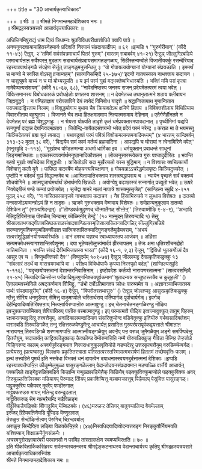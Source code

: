 +++
title = "30 आचार्यकृत्याधिकारः"

+++
॥ श्रीः ॥ ॥ श्रीमते निगमान्तमहादेशिकाय नमः ॥  
॥ श्रीमद्रहस्यत्रयसारे आचार्यकृत्याधिकारः ॥  
  
अधिजिगमिषुराद्यं धाम दिव्यं त्रिधाम्नः श्रुतविविधपरीक्षाशोधिते क्वापि पात्रे ।   
अनघगुणदशायामाहितस्नेहमार्यः प्रदिशति निरपायं संप्रदायप्रदीपम् ॥ ६९ ॥इप्पडि १ ‘‘गुरुर्गरीयान्’’ (कीदै ११-४३) ऎऩ्ऱुम्, २‘‘तमिमं सर्वसंपन्नमाचार्यं पितरं गुरुम्’’ (भारतम् सबाबर्वम् ४१-२१) ऎऩ्ऱुञ् जॊल्लुगिऱबडिये परमाचार्यऩाऩ सर्वेश्वरऩ् मुदलाग सदाचार्यसंप्रदायसमागतङ्गळाय्, सिंहीस्तन्यम्बोले विजातीयर्क्कु रसन्दॆरियाद रहस्यत्रयार्थङ्गळै संग्रहेण सेर्त्तुत् ताङ्गळुमनुसन्धित्तु ३ ‘‘यो गोपायत्ययोग्यानां योग्यानां संप्रयच्छति । इममर्थं स मान्यो मे स्वस्ति वोऽस्तु व्रजाम्यहम्’’ (सात्यगिसम्हिदै २५-३७५)‘‘इदन्ते नातपस्काय नाभक्ताय कदाचन । न चाशुश्रूषवे वाच्यं न च मां योभ्यसूयति ॥ य इमं परमं गुह्यं मद्भक्तेष्वभिधास्यति । भक्तिं मयि परां कृत्वा मामेवैष्यत्यसंशयम्’’ (कीदै १८-६७, ६८), ‘‘नावेदनिष्ठस्य जनस्य राजन् प्रदेयमेतत्परमं त्वया भवेत् । विवित्समानस्य विबोधकारकं प्रबोधहेतोः प्रणतस्य शासनम् ॥ न देयमेतच्च तथानृतात्मने शठाय क्लीबायन जिह्मबुद्धये । न पण्डितज्ञाय परोपतापिने देयं त्वयेदं विनिबोध यादृशे ॥ श्रद्धान्वितायाथ गुणान्विताय परापवादाद्विरताय नित्यम् ॥ विशुद्धयोगाय बुधाय चैव क्रियावतेऽथ क्षमिणे हिताय ॥ विविक्तशीलाय विधिप्रियाय विवादभीताय बहुश्रुताय । विजानते चैव तथा हितक्षमादमाय नित्यात्मसमाय देहिनाम् ॥ एतैर्गणैर्हीनतमे न देयमेतत् परं ब्रह्म विशुद्धमाहुः । न श्रेयसा योक्ष्यति तादृशे कृतं धर्मप्रवक्तारमपात्रदानात् ॥ पृथ्वीमिमां यद्यपि रत्नपूर्णां दद्यान्न देयन्त्विदमव्रताय । जितेन्द्रि-यायैतदसंशयन्ते भवेत् प्रदेयं परमं नरेन्द्र ॥ कराळ मा ते भयमस्तु किञ्चिदेतत्परं ब्रह्म श्रुतं त्वयाद्य । यथावदुक्तं परमं पवित्रं विशोकमत्यन्तमनादिमध्यम्’’ (४ भारतम् सान्दिबर्वम् ३१३-३२ मुदल् ३८ वरै), ‘‘विद्ययैव समं कामं मर्तव्यं ब्रह्मवादिना । आपद्यपि च घोरायां न त्वेनामिरिणे वपेत्’’ (मनुस्म्रुदि २-११३), ‘‘मूर्खाश्च पण्डितम्मन्या अधर्मा धार्मिका इव । धर्मयुक्तान् प्रबाधन्ते साधूनां लिङ्गमास्थिताः ॥ एकतस्त्वपवर्गार्थमनुष्ठानादिकौशलम् । लोकानुसारस्त्वेकत्र गुरुः पश्चादुदीरितः ॥ भवन्ति बहवो मूर्खाः क्वचिदेका विशुद्धधीः । त्रासितोऽपि सदा मूर्खैरचलो यस्स बुद्धिमान् ॥ न विश्वासः क्वचित्कार्यो विशेषात्तु कलौ युगे । पापिष्ठा वादवर्षेण मोहयन्त्यविचक्षणान् ॥ गोपयन्नाऽऽचरेद्धर्मन्नापृष्टः किञ्चिदुच्चरेत् । पृष्टोपि न वदेदर्थं गुह्यं सिद्धान्तमेव च ॥आश्रितायातिभक्ताय शास्त्रश्रद्धापराय च । न्यायेन पृच्छते सर्वं वक्तव्यं शौचयोगिने ॥ आत्मपूजार्थमर्थार्थं डंभार्थमपि खिन्नधीः । अयोग्येषु वदञ्छास्त्रं सन्मार्गात् प्रच्युतो भवेत् ॥ ऊषरे निवपेद्बीजं षण्डे कन्यां प्रयोजयेत् । सृजेद्वा वानरे मालां नापात्रे शास्त्रमुत्सृजेत्’’ (साण्डिल्य स्म्रुदि ४-२५१ मुदल् २५८ वरै), ‘‘न नास्तिकायानृजवे नाभक्ताय कदाचन । नैव हिंसाभिरुचये न लुब्धाय विशेषतः ॥ दातव्यो मन्त्रराजोऽयम्मन्त्रोऽयं हि न तादृशः । ऋजवे गुरुभक्ताय वैष्णवाय विशेषतः ॥ सर्वप्राण्यनुकूलाय दातव्यो देशिकेन तु’’ (सात्यगिदन्द्रम्) ॥’’तॊण्डर्क्कमुदुण्णच् चॊऩ्मालैगळ् सॊऩ्ऩेऩ्’’ (तिरुवाय्मॊऴि ९-४-९), ’’अन्दादि मेलिट्टऱिवित्तेऩाऴ् पॊरुळैच् चिन्दामऱ् कॊळ्मिऩीर् तेर्न्दु’’ (१० नाऩ्मुदऩ् तिरुवन्दादि १) तॆऩ्ऱु श्रीसात्वतभगवद्गीतावसिष्ठकराळसंवादशाण्डिल्यस्मृतिसात्यकितन्त्रादिगळिऱ् सॊल्लुगिऱबडिये शरण्यऩनुमतिपण्णुम्बडिक्कीडाऩ सात्विकतास्तिक्यादिगुणङ्गळैयुडैयवराय्, ‘‘अभयं सत्वसंशुद्धिर्ज्ञानयोगव्यवस्थितिः । दानं दमश्च यज्ञश्च स्वाध्यायस्तप आर्जवम् ॥ अहिंसा सत्यमक्रोधस्त्यागश्शान्तिरपैशुनम् । दया भूतेष्वलोलुप्त्वंमार्दवं ह्रीरचापलम् ॥ तेजः क्षमा धृतिश्शौचमद्रोहो नातिमानिता । भवन्ति संपदं दैवीमभिजातस्य भारत’’ (कीदै १६-१, २,३) ऎऩ्ऱुम्, ‘‘द्विविधो भूतसर्गोऽयं दैव आसुर एव च । विष्णुभक्तिपरो दैवः’’ (विष्णुदर्मम् १०९-७४) ऎऩ्ऱुञ् जॊल्लप्पट्ट दैवप्रकृतिकळुक्कु १३ ‘‘संवत्सरं तदर्धं वा मासत्रयमथापि वा । परीक्ष्य विविधोपायैः कृपया निस्स्पृहो वदेत्’’ (शाण्डिल्यस्म्रुदि १-११६), ‘‘यदृच्छयोपसन्नानां देशान्तरनिवासिनाम् । इष्टोपदेशः कर्तव्यो नारायणरतात्मना’’ (सात्वदसम्हिदै २१-४५) मित्यादिगळिऱ्सॊऩ्ऩ परीक्षादिमूलगुणनिश्चयपूर्वकमाग‘‘श्रुतादन्यत्र सन्तुष्टस्तत्रैव च कुतूहली’’ () ऎऩ्ऩलामवस्थैयिले अषट्कर्णमाग वौियिट्टु, ‘‘डंभो दर्पोऽतिमानश्च क्रोधः पारुष्यमेव च । अज्ञानञ्चाभिजातस्य पार्थ! संपदमासुरीम्’’ (कीदै १६-४) ऎऩ्ऱुम्, ‘‘विपरीतस्तथासुरः’’ () ऎऩ्ऱुञ् जॊल्लप्पट्ट आसुरप्रकृतिकळुक्कु मऱैत्तु सीरिय धनमुडैयार् सेमित्तु वाऴुमाप्पोले चरितार्थराय् वर्तिप्पार्गळ् पूर्वाचार्यर्गळ्। इवर्गळ् देहेन्द्रियादिव्यतिरिक्तऩाय् नित्यऩायिरुप्पाऩॊरु आत्मावुण्डु। इच् चेतनाचेतनङ्गळिरण्डु मॊऴिय इवऱ्ऱुक्कन्तर्यामियाय् शेषियायिरुप् पाऩॊरु परमात्मावुण्डु। इप् परमात्मावै यॊऴिय इव्वात्मावुक्कुत् ताऩुम् पिऱरुम् रक्षकरागमाट्टारॆऩ्ऱु तत्त्वत्तैयुम्, अनादिकालमन्दादियाग संसरित्तुप्पोन्द वडियेऩुक्कु इऩियॊरु गर्भवासादिक्लेशम् वारादबडि तिरुवडिगळैत् तन्दु रक्षित्तरुळवेण्डुमॆऩ्ऱु आचार्यऩ् प्रसादित्त गुरुपरंपरापूर्वकद्वयत्ताले श्रीमाऩाऩ नारायणऩ् तिरुवडिगळै शरणमागप्पऱ्ऱि आत्मात्मीयङ्गळैयुम् अवऱ्ऱैप् पऱ्ऱ वरुञ् जुमैगळैयुम् अङ्गे समर्पिप्पदॆऩ्ऱु हितत्तैयुम्, सदाचार्यऩ् काट्टिक्कॊडुक्कक् कैक्कॊण्ड वॆम्बॆरुमाऩिऩि नम्मै यॊरुबडिक्कुङ् गैविडा ऩॆऩ्गिऱ तेऱ्ऱत्तोडे यिङ्गिरुन्द कालम् अपवर्गपूर्वरङ्गमाऩ निरपराधानुकूलवृत्तियोडे नडप्पदॆऩ्ऱु उत्तरकृत्यत्तैयुम् वरुळिच्चॆय्वर्गळ्। प्रत्येयस्तु (प्रत्यग्वस्तु) विलक्षणः प्रकृतितस्त्राता पतिस्तत्परस्तस्मिन्नात्मभरार्पणं हिततमं तच्छेषवृत्तिः फलम् ।   
इत्थं तत्त्वहिते पुमर्थ इति नस्त्रेधा विभक्तं धनं दायत्वेन दयाधनास्स्वयमदुर्दत्तात्मनां देशिकाः ॥इप्पडि रहस्यत्रयत्तैप्पऱ्ऱिऩ कीऴुम्मेलुमुळ्ळ पासुरङ्गळॆल्लाम् वेदान्तोदयनसंप्रदायमाऩ मडप्पळ्ळि वार्त्तैयै आचार्यऩ् पक्कलिले ताङ्गेट्टरुळिऩबडिये किडाम्बि यप्पुळ्ळारडियेऩैक् किळियैप् पऴक्कुविक्कुमाप्पोले पऴक्कुविक्क अवर् तिरुवुळ्ळत्तिलिरक्क मडियागप् पॆरुमाळ् तौियप् प्रकाशिप्पित्तु मऱवामऱ्कात्तुप् पिऴैयऱप् पेसुवित्त पासुरङ्गळ्। पाट्टुक्कुरिय पऴैयवर् मूवरैप् पण्डॊरुगाल्   
माट्टुक्करुडरु मायऩ् मलिन्दु वरुन्दुदलाल्   
नाट्टुक्किरुळ् सॆग नाऩ्मऱैयन्दि नडैविळङ्ग   
वीट्टुक्किडैगऴिक्के वौिगाट्टुमिम् मॆय्विळक्के। (४६)मरुळऱ्ऱ तेसिगर् वाऩुगप्पालिन्द वैयमॆल्लाम्   
इरुळऱ् ऱिऱैयवऩिणैयडि पूण्डिड वॆण्णुदलाल्  
तॆरुळुऱ्ऱ सॆन्दॊऴिऱ्सॆल्वम् पॆरुगिच् चिऱन्दवर्बाल्   
अरुळुऱ्ऱ सिन्दैयिऩा लऴिया विळक्केऱ्ऱिऩरे। (४७)निरवधिदयादिव्योदन्वत्तरङ्ग निरङ्कुशैर्नियमयति यश्शिष्यान् शिक्षाक्रमैर्गुणसंक्रमैः ।   
अचरमगुरोराज्ञापारंपरी परवानसौ न परमिह तांस्तल्लक्षेण स्वमप्यभिरक्षति ॥ ७० ॥  
इति श्रीकवितार्किकसिंहस्य सर्वतन्त्रस्वतन्त्रस्य श्रीमद्वेङ्कटनाथस्य वेदान्ताचार्यस्य कृतिषु श्रीमद्रहस्यत्रयसारे आचार्यकृत्याधिकारस्त्रिंशः  
श्रीमते निगमान्तमहादेशिकाय नमः ॥